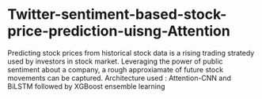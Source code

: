 # Twitter-sentiment-based-stock-price-prediction-uisng-Attention
Predicting stock prices from historical stock data is a rising trading stratedy used by investors in stock market. Leveraging the power of public sentiment about a company, a rough approxiamate of future stock movements can be captured. Architecture used : Attention-CNN and BiLSTM followed by XGBoost ensemble learning
